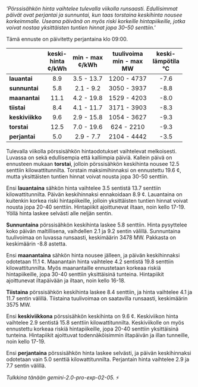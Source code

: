 *'Pörssisähkön hinta vaihtelee tulevalla viikolla runsaasti. Edullisimmat päivät ovat perjantai ja sunnuntai, kun taas torstaina keskihinta nousee korkeimmalle. Useana päivänä on myös riski korkeille hintapiikeille, jotka voivat nostaa yksittäisten tuntien hinnat jopa 30–50 senttiin.'*


Tämä ennuste on päivitetty perjantaina klo 09:00.

|    | keski-<br>hinta<br>¢/kWh | min - max<br>¢/kWh | tuulivoima<br>min - max<br>MW | keski-<br>lämpötila<br>°C |
|:---|:---:|:---:|:---:|:---:|
| **lauantai** | 8.9 | 3.5 - 13.7 | 1200 - 4737 | -7.6 |
| **sunnuntai** | 5.8 | 2.1 - 9.2 | 3050 - 3937 | -8.8 |
| **maanantai** | 11.1 | 4.2 - 19.8 | 1529 - 4203 | -8.0 |
| **tiistai** | 8.4 | 4.1 - 11.7 | 3171 - 3903 | -8.3 |
| **keskiviikko** | 9.6 | 2.9 - 15.8 | 1054 - 3627 | -9.3 |
| **torstai** | 12.5 | 7.0 - 19.6 | 624 - 2210 | -9.3 |
| **perjantai** | 5.0 | 2.9 - 7.7 | 2104 - 4442 | -3.5 |

Tulevalla viikolla pörssisähkön hintaodotukset vaihtelevat melkoisesti. Luvassa on sekä edullisempia että kalliimpia päiviä. Kallein päivä on ennusteen mukaan **torstai**, jolloin pörssisähkön keskihinta nousee 12.5 senttiin kilowattitunnilta. Torstain maksimihinnaksi on ennustettu 19.6 ¢, mutta yksittäisten tuntien hinnat voivat nousta jopa 30-50 senttiin.

Ensi **lauantaina** sähkön hinta vaihtelee 3.5 sentistä 13.7 senttiin kilowattitunnilta. Päivän keskihinnaksi ennakoidaan 8.9 ¢. Lauantaina on kuitenkin korkea riski hintapiikeille, jolloin yksittäisten tuntien hinnat voivat nousta jopa 20-40 senttiin. Hintapiikit ajoittunevat iltaan, noin kello 17-19. Yöllä hinta laskee selvästi alle neljän sentin.

**Sunnuntaina** pörssisähkön keskihinta laskee 5.8 senttiin. Hinta pysyttelee koko päivän maltillisena, vaihdellen 2.1 ja 9.2 sentin välillä. Sunnuntaina tuulivoimaa on luvassa runsaasti, keskimäärin 3478 MW. Pakkasta on keskimäärin -8.8 astetta.

Ensi **maanantaina** sähkön hinta nousee jälleen, ja päivän keskihinnaksi odotetaan 11.1 ¢. Maanantain hinta vaihtelee 4.2 sentistä 19.8 senttiin kilowattitunnilta. Myös maanantaille ennustetaan korkeaa riskiä hintapiikeille, jopa 30-40 senttiin yksittäisinä tunteina. Hintapiikit ajoittunevat iltapäivään ja iltaan, noin kello 16-18.

**Tiistaina** pörssisähkön keskihinta laskee 8.4 senttiin, ja hinta vaihtelee 4.1 ja 11.7 sentin välillä. Tiistaina tuulivoimaa on saatavilla runsaasti, keskimäärin 3575 MW.

Ensi **keskiviikkona** pörssisähkön keskihinta on 9.6 ¢. Keskiviikon hinta vaihtelee 2.9 sentistä 15.8 senttiin kilowattitunnilta. Keskiviikolle on myös ennustettu korkeaa riskiä hintapiikeille, jopa 20-40 senttiin yksittäisinä tunteina. Hintapiikit ajoittuvat todennäköisimmin iltapäivän ja illan tunneille, noin kello 17-19.

Ensi **perjantaina** pörssisähkön hinta laskee selvästi, ja päivän keskihinnaksi odotetaan vain 5.0 senttiä kilowattitunnilta. Perjantain hinta vaihtelee 2.9 ja 7.7 sentin välillä.

*Tulkkina tänään gemini-2.0-pro-exp-02-05.* ⚡️

